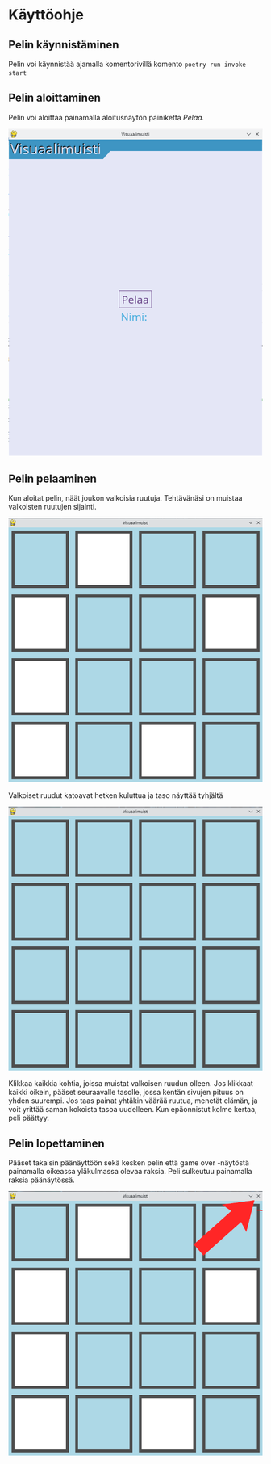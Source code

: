 # Käyttöohje

## Pelin käynnistäminen
Pelin voi käynnistää ajamalla komentorivillä komento ```poetry run invoke start```

## Pelin aloittaminen
Pelin voi aloittaa painamalla aloitusnäytön painiketta _Pelaa._  
  
![mainmenu](./kuvatiedostot/mainmenu.png)

## Pelin pelaaminen
Kun aloitat pelin, näät joukon valkoisia ruutuja. Tehtävänäsi on muistaa valkoisten ruutujen sijainti. 
  
![showncells](./kuvatiedostot/showncells.png)

Valkoiset ruudut katoavat hetken kuluttua ja taso näyttää tyhjältä  
  
![hiddencells](./kuvatiedostot/hiddencells.png)

Klikkaa kaikkia kohtia, joissa muistat valkoisen ruudun olleen. Jos klikkaat kaikki oikein, pääset seuraavalle tasolle, jossa kentän sivujen pituus on yhden suurempi.
Jos taas painat yhtäkin väärää ruutua, menetät elämän, ja voit yrittää saman kokoista tasoa uudelleen. Kun epäonnistut kolme kertaa, peli päättyy.

## Pelin lopettaminen
Pääset takaisin päänäyttöön sekä kesken pelin että game over -näytöstä painamalla oikeassa yläkulmassa olevaa raksia. Peli sulkeutuu painamalla raksia päänäytössä.  

![quitbutton](./kuvatiedostot/quitbutton.png)

